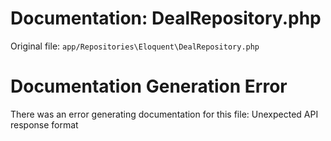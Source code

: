 # Documentation: DealRepository.php

Original file: `app/Repositories\Eloquent\DealRepository.php`

# Documentation Generation Error

There was an error generating documentation for this file: Unexpected API response format